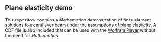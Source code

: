 ## Plane elasticity demo

This repository contains a *Mathematica* demonstration of finite element solutions to a cantilever beam under the assumptions of plane elasticity.  A CDF file is also included that can be used with the [Wolfram Player](https://www.wolfram.com/cdf-player/) without the need for *Mathematica*.
